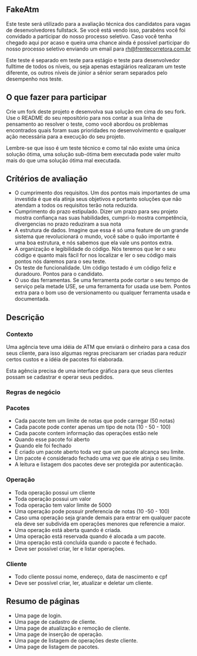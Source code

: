 ## FakeAtm

Este teste será utilizado para a avaliação técnica dos candidatos para vagas de desenvolvedores fullstack. Se você está vendo isso, parabéns você foi convidado a participar do nosso processo seletivo. Caso você tenha chegado aqui por acaso e queira uma chance ainda é possível participar do nosso processo seletivo enviando um email para rh@frentecorretora.com.br

Este teste é separado em teste para estágio e teste para desenvolvedor fulltime de todos os níveis, ou seja apenas estagiários realizaram um teste diferente, os outros níveis de júnior a sênior seram separados pelo desempenho nos teste.

## O que fazer para participar

Crie um fork deste projeto e desenvolva sua solução em cima do seu fork. Use o README do seu repositório para nos contar a sua linha de pensamento ao resolver o teste, como você abordou os problemas encontrados quais foram suas prioridades no desenvolvimento e qualquer ação necessária para a execução do seu projeto.

Lembre-se que isso é um teste técnico e como tal não existe uma única solução ótima, uma solução sub-ótima bem executada pode valer muito mais do que uma solução ótima mal executada.

## Crítérios de avaliação

- O cumprimento dos requisitos. Um dos pontos mais importantes de uma investida é que ela atinja seus objetivos e portanto soluções que não atendam a todos os requisitos terão nota reduzida.
- Cumprimento do prazo estipulado. Dizer um prazo para seu projeto mostra confiança nas suas habilidades, cumpri-lo mostra competência, divergencias no prazo reduziram a sua nota
- A estrutura de dados. Imagine que essa é só uma feature de um grande sistema que revolucionará o mundo, você sabe o quão importante é uma boa estrutura, e nós sabemos que ela vale uns pontos extra.
- A organização e legibilidade do código. Nós teremos que ler o seu código e quanto mais fácil for nos localizar e ler o seu código mais pontos nós daremos para o seu teste.
- Os teste de funcionalidade. Um código testado é um código feliz e duradouro. Pontos para o candidato.
- O uso das ferramentas. Se uma ferramenta pode cortar o seu tempo de serviço pela metade USE, se uma ferramenta for usada use bem. Pontos extra para o bom uso de versionamento ou qualquer ferramenta usada e documentada.
## Descrição

### Contexto

Uma agência teve uma idéia de ATM que enviará o dinheiro para a casa dos seus cliente, para isso algumas regras precisaram ser criadas para reduzir certos custos e a idéia de pacotes foi elaborada.

Esta agência precisa de uma interface gráfica para que seus clientes possam se cadastrar e operar seus pedidos.

### Regras de negócio

### Pacotes
- Cada pacote tem um limite de notas que pode carregar (50 notas)
- Cada pacote pode conter apenas um tipo de nota (10 - 50 - 100)
- Cada pacote contem informação das operações estão nele
- Quando esse pacote foi aberto
- Quando ele foi fechado
- É criado um pacote aberto toda vez que um pacote alcança seu limite.
- Um pacote é considerado fechado uma vez que ele atinja o seu limite.
- A leitura e listagem dos pacotes deve ser protegida por autenticação.

### Operação
- Toda operação possui um cliente
- Toda operação possui um valor
- Toda operação tem valor limite de 5000
- Uma operação pode possuir preferencia de notas (10 -50 - 100)
- Caso uma operação seja grande demais para entrar em qualquer pacote ela deve ser subdivida em operações menores que referencie a maior.
- Uma operação está aberta quando é criada.
- Uma operação está reservada quando é alocada a um pacote.
- Uma operação está concluída quando o pacote é fechado.
- Deve ser possível criar, ler e listar operações.

### Cliente
- Todo cliente possui nome, endereço, data de nascimento e cpf
- Deve ser possível criar, ler, atualizar e deletar um cliente.

## Resumo de páginas

- Uma page de login.
- Uma page de cadastro de cliente.
- Uma page de atualização e remoção de cliente.
- Uma page de inserção de operação.
- Uma page de listagem de operações deste cliente.
- Uma page de listagem de pacotes.